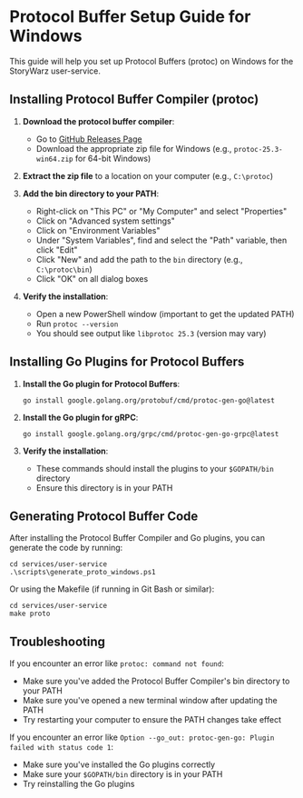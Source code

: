 # Protocol Buffer Setup Guide for Windows

This guide will help you set up Protocol Buffers (protoc) on Windows for the StoryWarz user-service.

## Installing Protocol Buffer Compiler (protoc)

1. **Download the protocol buffer compiler**:
   - Go to [GitHub Releases Page](https://github.com/protocolbuffers/protobuf/releases)
   - Download the appropriate zip file for Windows (e.g., `protoc-25.3-win64.zip` for 64-bit Windows)

2. **Extract the zip file** to a location on your computer (e.g., `C:\protoc`)

3. **Add the bin directory to your PATH**:
   - Right-click on "This PC" or "My Computer" and select "Properties"
   - Click on "Advanced system settings"
   - Click on "Environment Variables"
   - Under "System Variables", find and select the "Path" variable, then click "Edit"
   - Click "New" and add the path to the `bin` directory (e.g., `C:\protoc\bin`)
   - Click "OK" on all dialog boxes

4. **Verify the installation**:
   - Open a new PowerShell window (important to get the updated PATH)
   - Run `protoc --version`
   - You should see output like `libprotoc 25.3` (version may vary)

## Installing Go Plugins for Protocol Buffers

1. **Install the Go plugin for Protocol Buffers**:
   ```
   go install google.golang.org/protobuf/cmd/protoc-gen-go@latest
   ```

2. **Install the Go plugin for gRPC**:
   ```
   go install google.golang.org/grpc/cmd/protoc-gen-go-grpc@latest
   ```

3. **Verify the installation**:
   - These commands should install the plugins to your `$GOPATH/bin` directory
   - Ensure this directory is in your PATH

## Generating Protocol Buffer Code

After installing the Protocol Buffer Compiler and Go plugins, you can generate the code by running:

```
cd services/user-service
.\scripts\generate_proto_windows.ps1
```

Or using the Makefile (if running in Git Bash or similar):

```
cd services/user-service
make proto
```

## Troubleshooting

If you encounter an error like `protoc: command not found`:
- Make sure you've added the Protocol Buffer Compiler's bin directory to your PATH
- Make sure you've opened a new terminal window after updating the PATH
- Try restarting your computer to ensure the PATH changes take effect

If you encounter an error like `Option --go_out: protoc-gen-go: Plugin failed with status code 1`:
- Make sure you've installed the Go plugins correctly
- Make sure your `$GOPATH/bin` directory is in your PATH
- Try reinstalling the Go plugins 